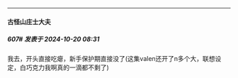 ﻿
*****

####  古怪山庄士大夫  
##### 607#       发表于 2024-10-20 08:31

我去，开头直接吃瘪，新手保护期直接没了(这集valen还开了n多个大，联想设定，白巧克力我啊真的一滴都不剩了)

